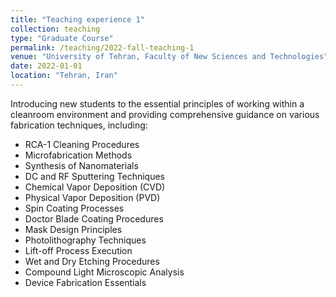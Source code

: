 ```yaml
---
title: "Teaching experience 1"
collection: teaching
type: "Graduate Course"
permalink: /teaching/2022-fall-teaching-1
venue: "University of Tehran, Faculty of New Sciences and Technologies"
date: 2022-01-01
location: "Tehran, Iran"
---
```


Introducing new students to the essential principles of working within a cleanroom environment and providing comprehensive guidance on various fabrication techniques, including:

* RCA-1 Cleaning Procedures
* Microfabrication Methods
* Synthesis of Nanomaterials
* DC and RF Sputtering Techniques
* Chemical Vapor Deposition (CVD)
* Physical Vapor Deposition (PVD)
* Spin Coating Processes
* Doctor Blade Coating Procedures
* Mask Design Principles
* Photolithography Techniques
* Lift-off Process Execution
* Wet and Dry Etching Procedures
* Compound Light Microscopic Analysis
* Device Fabrication Essentials
